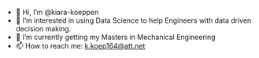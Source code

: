 - 👋 Hi, I’m @kiara-koeppen
- 👀 I’m interested in using Data Science to help Engineers with data driven decision making. 
- 🌱 I’m currently getting my Masters in Mechanical Engineering
- 📫 How to reach me: k.koep164@att.net

<!---
kiara-koeppen/kiara-koeppen is a ✨ special ✨ repository because its `README.md` (this file) appears on your GitHub profile.
You can click the Preview link to take a look at your changes.
--->
